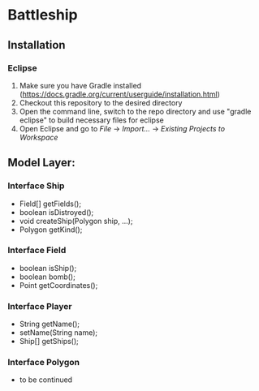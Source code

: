 # Battleship

## Installation

### Eclipse
1. Make sure you have Gradle installed (https://docs.gradle.org/current/userguide/installation.html)
2. Checkout this repository to the desired directory
3. Open the command line, switch to the repo directory and use "gradle eclipse" to build necessary files for eclipse
4. Open Eclipse and go to *File* -> *Import...* -> *Existing Projects to Workspace*

## Model Layer:

### Interface Ship
- Field[] getFields();
- boolean isDistroyed();
- void createShip(Polygon ship, ...);
- Polygon getKind();

### Interface Field
- boolean isShip();
- boolean bomb();
- Point getCoordinates();

### Interface Player
- String getName();
- setName(String name);
- Ship[] getShips();

### Interface Polygon
- to be continued
